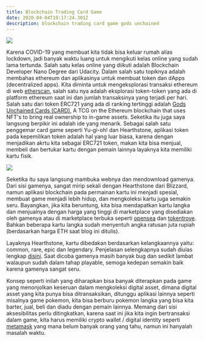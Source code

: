 ```yaml
---
title: Blockchain Trading Card Game
date: 2020-04-04T19:17:24.301Z
description: blockchain trading card game gods unchained
---
```

![](img/kuy024yb83t31.jpg)

Karena COVID-19 yang membuat kita tidak bisa keluar rumah alias lockdown, jadi banyak waktu luang untuk mengikuti kelas online yang sudah lama tertunda. Salah satu kelas online yang diikuti adalah Blockchain Developer Nano Degree dari Udacity. Dalam salah satu topiknya adalah membahas ethereum dan aplikasinya untuk membuat token dan dApps (decentralized apps). Kita diminta untuk mengeksplorasi transaksi ethereum di web [etherscan](https://etherscan.io/), salah satu nya adalah eksplorasi token-token yang ada di platform ethereum saat ini dan jumlah transaksinya yang terjadi per hari. Salah satu dari token ERC721 yang ada di ranking tertinggi adalah [Gods Unchained Cards (CARD)](https://etherscan.io/token/0x0e3a2a1f2146d86a604adc220b4967a898d7fe07), A TCG on the Ethereum blockchain that uses NFT's to bring real ownership to in-game assets. Seketika itu juga saya langsung berpikir ini adalah ide yang menarik. Sebagai salah satu penggemar card game seperti Yu-gi-oh! dan Hearthstone, aplikasi token pada kepemilikan token adalah hal yang luar biasa, karena dengan menjadikan akrtu kita sebagai ERC721 token, makan kita bisa menjual, membeli dan bertukar kartu dengan pemain lainnya layaknya kita memiliki kartu fisik.

![](/img/screen-shot-2020-04-04-at-8.30.42-pm.png)

Seketika itu saya langsung mambuka webnya dan mendownload gamenya. Dari sisi gamenya, sangat mirip sekali dengan Hearthstone dari Blizzard, namun aplikasi blockchain pada permainan kartu ini menjadi spesial, membuat game menjadi lebih hidup, dan mengkoleksi kartu juga semakin seru. Bayangkan, jika kita beruntung, kita bisa mendapatkan kartu langka dan menjualnya dengan harga yang tinggi di marketplace yang disediakan oleh gamenya atau di marketplace terbuka seperti [opensea](https://opensea.io/) dan [tokentrove](https://tokentrove.com/). Bahkan beberapa kartu langka sudah menyentuh angka ratusan juta rupiah (berdasarkan harga ETH saat blog ini ditulis).

Layaknya Hearthstone,  kartu dibedakan berdasarkan kelangkaannya yaitu: common, rare, epic dan legendary. Penjelasan selengkapnya sudah diulas lengkap [disini](https://medium.com/@gu.packs.contact/a-guide-to-card-packs-in-gods-unchained-6eead65af8c2). Saat dicoba gamenya masih banyak bug dan sedikit lambat walaupun sudah dalam tahap playable, semoga kedepan semakin baik karena gamenya sangat seru.

Konsep seperti inilah yang diharapkan bisa banyak diterapkan pada game yang menonjolkan keseruan dalam mengkoleksi digital asset, dimana digital asset yang kita punya bisa ditransaksikan, ditunggu aplikasi lainnya seperti misalnya game pokemon, kita bisa berburu pokemon langka yang bisa kita barter, jual, beli dan diadu dengan pemain lainnya. Memang dari sisi aksesibilitas perlu ditingkatkan, karena saat ini jika kita ingin bertransaksi dalam game, kita harus memiliki crypto wallet / digital identity seperti [metamask](https://metamask.io/) yang mana belum banyak orang yang tahu, namun ini hanyalah masalah waktu.